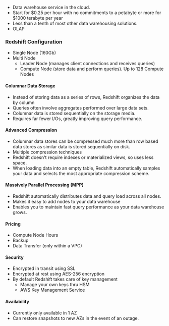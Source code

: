 * Data warehouse service in the cloud.
* Start for $0.25 per hour with no commitments to a petabyte or more for $1000 terabyte per year
* Less than a tenth of most other data warehousing solutions.
* OLAP

### Redshift Configuration

* Single Node (160Gb)
* Multi Node
    * Leader Node (manages client connections and receives queries)
    * Compute Node (store data and perform queries). Up to 128 Compute Nodes

 #### Columnar Data Storage

 * Instead of storing data as a series of rows, Redshift organizes the data by column
 * Queries often involve aggregates performed over large data sets.
 * Columnar data is stored sequentially on the storage media.
 * Requires far fewer I/Os, greatly improving query performance.


 #### Advanced Compression

 * Columnar data stores can be compressed much more than row based data stores as similar data is stored sequentially on disk.
 * Multiple compression techniques
 * Redshift doesn't require indexes or materialized views, so uses less space.
 * When loading data into an empty table, Redshift automatically samples your data and selects the most appropriate compression scheme.

 #### Massively Parallel Processing (MPP)

 * Redshift automatically distributes data and query load across all nodes.
 * Makes it easy to add nodes to your data warehouse
 * Enables you to maintain fast query performance as your data warehouse grows.

 #### Pricing

 * Compute Node Hours
 * Backup
 * Data Transfer (only within a VPC)

 #### Security

 * Encrypted in transit using SSL
 * Encrypted at rest using AES-256 encryption
 * By default Redshift takes care of key management
    * Manage your own keys thru HSM
    * AWS Key Management Service

#### Availability

* Currently only available in 1 AZ
* Can restore snapshots to new AZs in the event of an outage.